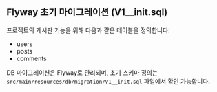 ## Flyway 초기 마이그레이션 (V1__init.sql)

프로젝트의 게시판 기능을 위해 다음과 같은 테이블을 정의합니다:

- users
- posts
- comments

DB 마이그레이션은 Flyway로 관리되며, 초기 스키마 정의는 `src/main/resources/db/migration/V1__init.sql` 파일에서 확인 가능합니다.